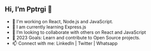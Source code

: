 ## Hi, I’m Pptrgi 👋
- 🔭 I'm working on React, Node.js and JavaScript.
- 🌱 I am currently learning Express.js
- 💞️ I’m looking to collaborate with others on React and JavaScript
- 🥅 2023 Goals: Learn and contribute to Open Source projects.
- 📫 Connect with me: LinkedIn | Twitter | Whatsapp

<!---
pptrgi/pptrgi is a ✨ special ✨ repository because its `README.md` (this file) appears on your GitHub profile.
You can click the Preview link to take a look at your changes.
--->
